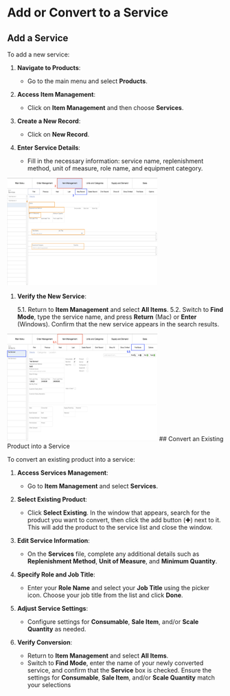# Add or Convert to a Service
## Add a Service

To add a new service:

1. **Navigate to Products**:
    
    - Go to the main menu and select **Products**.
2. **Access Item Management**:
    
    - Click on **Item Management** and then choose **Services**.
3. **Create a New Record**:
    
    - Click on **New Record**.
4. **Enter Service Details**:
    
    - Fill in the necessary information: service name, replenishment method, unit of measure, role name, and equipment category.

<img src="https://github.com/Fx-Professional-Services/HorizonDocs/blob/staging/Horizon%20User%20Guide/00%20Assets/53_add_a_new_service.png" width="350" height="250">

1. **Verify the New Service**:
    
    5.1. Return to **Item Management** and select **All Items**.
    5.2. Switch to **Find Mode**, type the service name, and press **Return** (Mac) or **Enter** (Windows). Confirm that the new service appears in the search results.

<img src="https://github.com/Fx-Professional-Services/HorizonDocs/blob/staging/Horizon%20User%20Guide/00%20Assets/54_verify_the_new_service.png" width="350" height="250">
## Convert an Existing Product into a Service

To convert an existing product into a service:

1. **Access Services Management**:
    
    - Go to **Item Management** and select **Services**.
2. **Select Existing Product**:
    
    - Click **Select Existing**. In the window that appears, search for the product you want to convert, then click the add button (✚) next to it. This will add the product to the service list and close the window.
3. **Edit Service Information**:
    
    - On the **Services** file, complete any additional details such as **Replenishment Method**, **Unit of Measure**, and **Minimum Quantity**.
4. **Specify Role and Job Title**:
    
    - Enter your **Role Name** and select your **Job Title** using the picker icon. Choose your job title from the list and click **Done**.
5. **Adjust Service Settings**:
    
    - Configure settings for **Consumable**, **Sale Item**, and/or **Scale Quantity** as needed.
6. **Verify Conversion**:
    
    - Return to **Item Management** and select **All Items**.
    - Switch to **Find Mode**, enter the name of your newly converted service, and confirm that the **Service** box is checked. Ensure the settings for **Consumable**, **Sale Item**, and/or **Scale Quantity** match your selections

